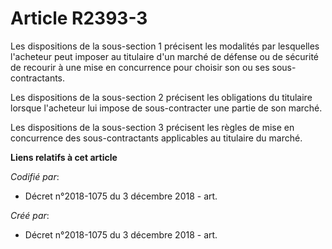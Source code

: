 # Article R2393-3

Les dispositions de la sous-section 1 précisent les modalités par lesquelles l'acheteur peut imposer au titulaire d'un marché
de défense ou de sécurité de recourir à une mise en concurrence pour choisir son ou ses sous-contractants.

Les dispositions de la sous-section 2 précisent les obligations du titulaire lorsque l'acheteur lui impose de sous-contracter
une partie de son marché.

Les dispositions de la sous-section 3 précisent les règles de mise en concurrence des sous-contractants applicables au
titulaire du marché.

**Liens relatifs à cet article**

_Codifié par_:

  - Décret n°2018-1075 du 3 décembre 2018 - art.

_Créé par_:

  - Décret n°2018-1075 du 3 décembre 2018 - art.
